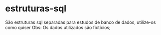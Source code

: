 # estruturas-sql
São estruturas sql separadas para estudos de banco de dados, utilize-os como quiser
Obs: Os dados utilizados são fictícios;
